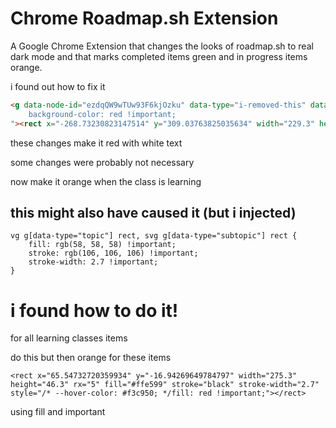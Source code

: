 # Chrome Roadmap.sh Extension
A Google Chrome Extension that changes the looks of roadmap.sh to real dark mode and that marks completed items green and in progress items orange.



i found out how to fix it
```html
<g data-node-id="ezdqQW9wTUw93F6kjOzku" data-type="i-removed-this" data-title="Version Control Systems" data-parent-id="2f0ZO6GJElfZ2Eis28Hzg" data-parent-title="Pick a Language" class="r" style="
    background-color: red !important;
"><rect x="-268.73230823147514" y="309.03763825035634" width="229.3" height="46.3" rx="5" fill="red" stroke="red" stroke-width="2.7" style="--hover-color: #00000"></rect><text x="-154.08230823147517" y="334.3376382503563" text-anchor="middle" dominant-baseline="middle" font-size="17" fill="#000000"><tspan>Version Control Systems</tspan></text></g>
```
these changes make it red with white text

some changes were probably not necessary



now make it orange when the class is learning


## this might also have caused it (but i injected)

```
vg g[data-type="topic"] rect, svg g[data-type="subtopic"] rect {
    fill: rgb(58, 58, 58) !important;
    stroke: rgb(106, 106, 106) !important;
    stroke-width: 2.7 !important;
}
```

# i found how to do it!

for all learning classes items

do this but then orange for these items
```
<rect x="65.54732720359934" y="-16.94269649784797" width="275.3" height="46.3" rx="5" fill="#ffe599" stroke="black" stroke-width="2.7" style="/* --hover-color: #f3c950; */fill: red !important;"></rect>
```

using fill and important
